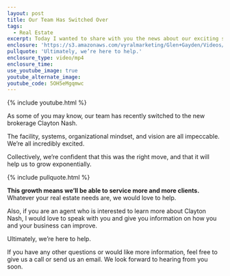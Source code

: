 ```yaml
---
layout: post
title: Our Team Has Switched Over
tags:
  - Real Estate
excerpt: Today I wanted to share with you the news about our exciting switch to Clayton Nash.
enclosure: 'https://s3.amazonaws.com/vyralmarketing/Glen+Gayden/Videos/2017/Our+Team+Has+Switched+Over+-+Houston+Area+Real+Estate+Agent.mp4'
pullquote: 'Ultimately, we’re here to help.'
enclosure_type: video/mp4
enclosure_time:
use_youtube_image: true
youtube_alternate_image:
youtube_code: 5OH5eMgqmwc
---
```



{% include youtube.html %}

As some of you may know, our team has recently switched to the new brokerage Clayton Nash.

The facility, systems, organizational mindset, and vision are all impeccable. We’re all incredibly excited.

Collectively, we’re confident that this was the right move, and that it will help us to grow exponentially.

{% include pullquote.html %}

**This growth means we’ll be able to service more and more clients.** Whatever your real estate needs are, we would love to help.

Also, if you are an agent who is interested to learn more about Clayton Nash, I would love to speak with you and give you information on how you and your business can improve.

Ultimately, we’re here to help.

If you have any other questions or would like more information, feel free to give us a call or send us an email. We look forward to hearing from you soon.